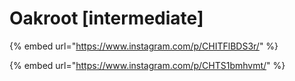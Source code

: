 # Oakroot \[intermediate]

{% embed url="https://www.instagram.com/p/CHITFlBDS3r/" %}

{% embed url="https://www.instagram.com/p/CHTS1bmhvmt/" %}
